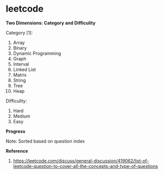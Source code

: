 # leetcode

**Two Dimensions: Category and Difficulity**

Category [1]:
  1. Array
  2. Binary
  3. Dynamic Programming
  4. Graph
  5. Interval
  6. Linked List
  7. Matrix
  8. String
  9. Tree
  10. Heap

Difficulity:
  1. Hard
  2. Medium
  3. Easy


**Progress**

Note: Sorted based on question index


**Reference**
  1. https://leetcode.com/discuss/general-discussion/419062/list-of-leetcode-question-to-cover-all-the-concepts-and-type-of-questions
